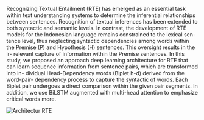 Recognizing Textual Entailment (RTE) has emerged as an essential task
within text understanding systems to determine the inferential relationships
between sentences. Recognition of textual inferences has been extended to
both syntactic and semantic levels. In contrast, the development of RTE
models for the Indonesian language remains constrained to the lexical sen-
tence level, thus neglecting syntactic dependencies among words within the
Premise (P) and Hypothesis (H) sentences. This oversight results in the ir-
relevant capture of information within the Premise sentences. In this study,
we proposed an approach deep learning architecture for RTE that can learn
sequence information from sentence pairs, which are transformed into in-
dividual Head-Dependency words (Biplet h-d) derived from the word-pair-
dependency process to capture the syntactic of words. Each Biplet pair
undergoes a direct comparison within the given pair segments. In addition,
we use BiLSTM augmented with multi-head attention to emphasize critical
words more. 

![Architectur RTE](images/Arsitekturnew.png)
